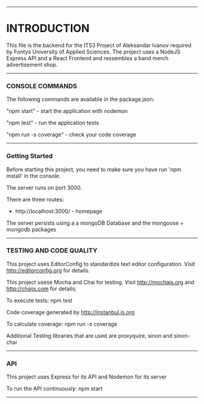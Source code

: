 
*********************************************************************************************************************

# INTRODUCTION

This file is the backend for the ITS3 Project of Aleksandar Ivanov required by Fontys University of Applied Sciences.
The project uses a NodeJS Express API and a React Frontend and ressembles a band merch advertisement shop.


*********************************************************************************************************************

### CONSOLE COMMANDS

The following commands are available in the package.json:

"npm start" - start the application with nodemon

"npm test" - run the application tests

"npm run -s coverage" - check your code coverage


*********************************************************************************************************************

### Getting Started

Before starting this project, you need to make sure you have run 'npm install' in the console.

The server runs on port 3000.

There are three routes:

- http://localhost:3000/ - homepage

The server persists using a a mongoDB Database and the mongoose + mongodb packages

*********************************************************************************************************************

### TESTING AND CODE QUALITY

This project uses EditorConfig to standardize text editor configuration.
Visit http://editorconfig.org for details.

This project usese Mocha and Chai for testing.
Visit http://mochajs.org and http://chaijs.com for details;

To execute tests:
  npm test

Code coverage generated by http://instanbul.js.org

To calculate coverage:
npm run -s coverage

Additional Testing libraries that are used are proxyquire, sinon and sinon-chai

*********************************************************************************************************************

### API

This project uses Express for its API and Nodemon for its server

To run the API continuously:
npm start


*********************************************************************************************************************
